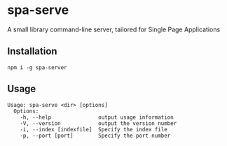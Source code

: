 spa-serve
=========

A small library command-line server, tailored for Single Page Applications
## Installation

  `npm i -g spa-server`

## Usage
```
Usage: spa-serve <dir> [options]
  Options:
    -h, --help               output usage information
    -V, --version            output the version number
    -i, --index [indexfile]  Specify the index file
    -p, --port [port]        Specify the port number
```
